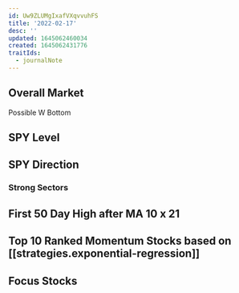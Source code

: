 ```yaml
---
id: Uw9ZLUMgIxafVXqvvuhFS
title: '2022-02-17'
desc: ''
updated: 1645062460034
created: 1645062431776
traitIds:
  - journalNote
---
```


## Overall Market

Possible W Bottom

## SPY Level

## SPY Direction

### Strong Sectors

## First 50 Day High after MA 10 x 21

## Top 10 Ranked Momentum Stocks based on [[strategies.exponential-regression]]

## Focus Stocks
